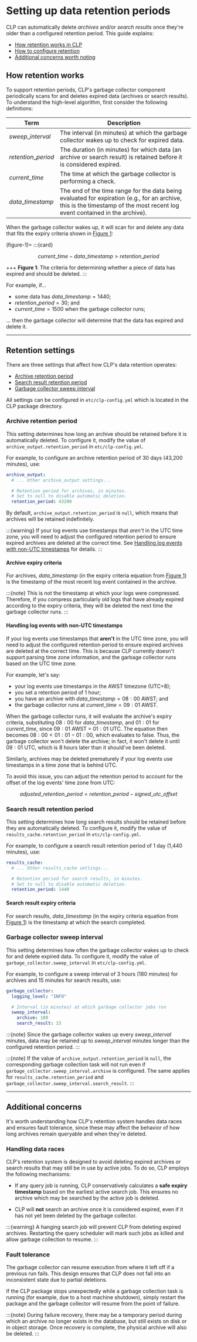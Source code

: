 # Setting up data retention periods

CLP can automatically delete *archives* and/or *search results* once they're older than a configured
retention period. This guide explains:

* [How retention works in CLP](#how-retention-works)
* [How to configure retention](#retention-settings)
* [Additional concerns worth noting](#additional-concerns)

## How retention works

To support retention periods, CLP's garbage collector component periodically scans for and deletes
expired data (archives or search results). To understand the high-level algorithm, first consider
the following definitions:

| Term                | Description                                                                                                                                                                |
|---------------------|----------------------------------------------------------------------------------------------------------------------------------------------------------------------------|
| $sweep\_interval$   | The interval (in minutes) at which the garbage collector wakes up to check for expired data.                                                                               |
| $retention\_period$ | The duration (in minutes) for which data (an archive or search result) is retained before it is considered expired.                                                        |
| $current\_time$     | The time at which the garbage collector is performing a check.                                                                                                             |
| $data\_timestamp$   | The end of the time range for the data being evaluated for expiration (e.g., for an archive, this is the timestamp of the most recent log event contained in the archive). |

When the garbage collector wakes up, it will scan for and delete any data that fits the expiry
criteria shown in [Figure 1](#figure-1):

(figure-1)=
:::{card}

$$current\_time - data\_timestamp > retention\_period$$

+++
**Figure 1**: The criteria for determining whether a piece of data has expired and should be
deleted.
:::

For example, if...

* some data has $data\_timestamp = 1440$;
* $retention\_period = 30$; and
* $current\_time = 1500$ when the garbage collector runs;

... then the garbage collector will determine that the data has expired and delete it.

---

## Retention settings

There are three settings that affect how CLP's data retention operates:

* [Archive retention period](#archive-retention-period)
* [Search result retention period](#search-result-retention-period)
* [Garbage collector sweep interval](#garbage-collector-sweep-interval)

All settings can be configured in `etc/clp-config.yml` which is located in the CLP package
directory.

### Archive retention period

This setting determines how long an archive should be retained before it is automatically deleted.
To configure it, modify the value of `archive_output.retention_period` in `etc/clp-config.yml`.

For example, to configure an archive retention period of 30 days (43,200 minutes), use:

```yaml
archive_output:
  # ... Other archive_output settings...

  # Retention period for archives, in minutes. 
  # Set to null to disable automatic deletion.
  retention_period: 43200
```

By default, `archive_output.retention_period` is `null`, which means that archives will be retained
indefinitely.

:::{warning}
If your log events use timestamps that *aren't* in the UTC time zone, you will need to adjust the
configured retention period to ensure expired archives are deleted at the correct time. See
[Handling log events with non-UTC timestamps](#handling-log-events-with-non-utc-timestamps) for
details.
:::

#### Archive expiry criteria

For archives, $data\_timestamp$ (in the expiry criteria equation from [Figure 1](#figure-1)) is the
timestamp of the most recent log event contained in the archive.

:::{note}
This is not the timestamp at which your logs were compressed. Therefore, if you compress
particularly old logs that have already expired according to the expiry criteria, they will be
deleted the next time the garbage collector runs.
:::

#### Handling log events with non-UTC timestamps

If your log events use timestamps that **aren't** in the UTC time zone, you will need to adjust the
configured retention period to ensure expired archives are deleted at the correct time. This is
because CLP currently doesn't support parsing time zone information, and the garbage collector runs
based on the UTC time zone.

For example, let's say:

* your log events use timestamps in the AWST timezone (UTC+8);
* you set a retention period of 1 hour;
* you have an archive with $data\_timestamp = 08:00$ AWST; and
* the garbage collector runs at $current\_time = 09:01$ AWST.

When the garbage collector runs, it will evaluate the archive's expiry criteria, substituting
$08:00$ for $data\_timestamp$, and $01:01$ for $current\_time$, since $09:01$ AWST = $01:01$ UTC.
The equation then becomes $08:00 < 01:01 - 01:00$, which evaluates to false. Thus, the garbage
collector won't delete the archive; in fact, it won't delete it until $09:01$ UTC, which is 8 hours
later than it should've been deleted.

Similarly, archives may be deleted prematurely if your log events use timestamps in a time zone that
is behind UTC.

To avoid this issue, you can adjust the retention period to account for the offset of the log
events' time zone from UTC:

$$adjusted\_retention\_period = retention\_period - signed\_utc\_offset$$

### Search result retention period

This setting determines how long search results should be retained before they are automatically
deleted. To configure it, modify the value of `results_cache.retention_period` in
`etc/clp-config.yml`.

For example, to configure a search result retention period of 1 day (1,440 minutes), use:

```yaml
results_cache:
  # ... Other results_cache settings...

  # Retention period for search results, in minutes. 
  # Set to null to disable automatic deletion.
  retention_period: 1440
```

#### Search result expiry criteria

For search results, $data\_timestamp$ (in the expiry criteria equation from [Figure 1](#figure-1))
is the timestamp at which the search completed.

### Garbage collector sweep interval

This setting determines how often the garbage collector wakes up to check for and delete expired
data. To configure it, modify the value of `garbage_collector.sweep_interval` in
`etc/clp-config.yml`.

For example, to configure a sweep interval of 3 hours (180 minutes) for archives and 15 minutes for
search results, use:

```yaml
garbage_collector:
  logging_level: "INFO"

  # Interval (in minutes) at which garbage collector jobs run
  sweep_interval:
    archive: 180
    search_result: 15
```

:::{note}
Since the garbage collector wakes up every $sweep\_interval$ minutes, data may be retained up to
$sweep\_interval$ minutes longer than the configured retention period.
:::

:::{note}
If the value of `archive_output.retention_period` is `null`, the corresponding garbage collection
task will not run even if `garbage_collector.sweep_interval.archive` is configured. The same applies
for `results_cache.retention_period` and `garbage_collector.sweep_interval.search_result`.
:::

---

## Additional concerns

It's worth understanding how CLP's retention system handles data races and ensures fault tolerance,
since these may affect the behavior of how long archives remain queryable and when they're deleted.

### Handling data races

CLP's retention system is designed to avoid deleting expired archives or search results that may
still be in use by active jobs. To do so, CLP employs the following mechanisms:

* If any query job is running, CLP conservatively calculates a **safe expiry timestamp** based on
  the earliest active search job. This ensures no archive which may be searched by the active job is
  deleted.

* CLP will **not** search an archive once it is considered expired, even if it has not yet been
  deleted by the garbage collector.

:::{warning}
A hanging search job will prevent CLP from deleting expired archives. Restarting the query scheduler
will mark such jobs as killed and allow garbage collection to resume.
:::

### Fault tolerance

The garbage collector can resume execution from where it left off if a previous run fails. This
design ensures that CLP does not fall into an inconsistent state due to partial deletions.

If the CLP package stops unexpectedly while a garbage collection task is running (for example, due
to a host machine shutdown), simply restart the package and the garbage collector will resume from
the point of failure.

:::{note}
During failure recovery, there may be a temporary period during which an archive no longer exists in
the database, but still exists on disk or in object storage. Once recovery is complete, the physical
archive will also be deleted.
:::
